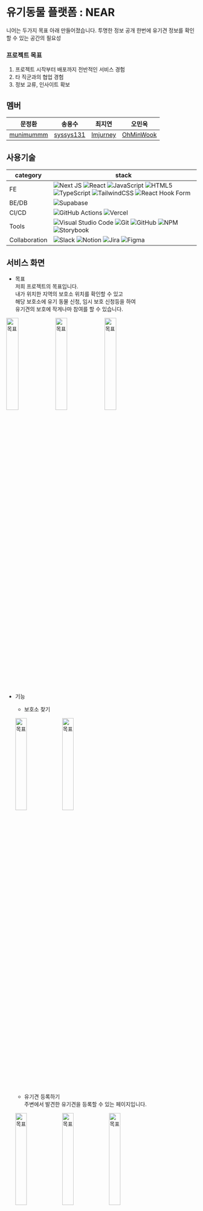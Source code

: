 # 유기동물 플랫폼 : NEAR
니어는 두가지 목표 아래 만들어졌습니다.
투명한 정보 공개
한번에 유기견 정보를 
확인할 수 있는 공간의 필요성

### 프로젝트 목표
1. 프로젝트 시작부터 배포까지 전반적인 서비스 경험
2. 타 직군과의 협업 경험
3. 정보 교류, 인사이트 확보
## 멤버
|문정환|송용수|최지연|오민욱|
|-----|-----|-----|-----|
|<a href="https://github.com/munimummm">munimummm</a>|<a href="https://github.com/syssys131">syssys131</a>|<a href="https://github.com/Imjurney">Imjurney</a>|<a href="https://github.com/OhMinWook">OhMinWook</a>|

## 사용기술
|category|stack|
|------|---|
|FE|![Next JS](https://img.shields.io/badge/Next-black?style=for-the-badge&logo=next.js&logoColor=white) ![React](https://img.shields.io/badge/react-%2320232a.svg?style=for-the-badge&logo=react&logoColor=%2361DAFB) ![JavaScript](https://img.shields.io/badge/javascript-%23323330.svg?style=for-the-badge&logo=javascript&logoColor=%23F7DF1E) ![HTML5](https://img.shields.io/badge/html5-%23E34F26.svg?style=for-the-badge&logo=html5&logoColor=white) ![TypeScript](https://img.shields.io/badge/typescript-%23007ACC.svg?style=for-the-badge&logo=typescript&logoColor=white) ![TailwindCSS](https://img.shields.io/badge/tailwindcss-%2338B2AC.svg?style=for-the-badge&logo=tailwind-css&logoColor=white) ![React Hook Form](https://img.shields.io/badge/React%20Hook%20Form-%23EC5990.svg?style=for-the-badge&logo=reacthookform&logoColor=white)|
|BE/DB|![Supabase](https://img.shields.io/badge/Supabase-3ECF8E?style=for-the-badge&logo=supabase&logoColor=white)|
|CI/CD|![GitHub Actions](https://img.shields.io/badge/github%20actions-%232671E5.svg?style=for-the-badge&logo=githubactions&logoColor=white) ![Vercel](https://img.shields.io/badge/vercel-%23000000.svg?style=for-the-badge&logo=vercel&logoColor=white)|
|Tools|![Visual Studio Code](https://img.shields.io/badge/Visual%20Studio%20Code-0078d7.svg?style=for-the-badge&logo=visual-studio-code&logoColor=white) ![Git](https://img.shields.io/badge/git-%23F05033.svg?style=for-the-badge&logo=git&logoColor=white) ![GitHub](https://img.shields.io/badge/github-%23121011.svg?style=for-the-badge&logo=github&logoColor=white) ![NPM](https://img.shields.io/badge/NPM-%23CB3837.svg?style=for-the-badge&logo=npm&logoColor=white) ![Storybook](https://img.shields.io/badge/-Storybook-FF4785?style=for-the-badge&logo=storybook&logoColor=white)
|Collaboration|![Slack](https://img.shields.io/badge/Slack-4A154B?style=for-the-badge&logo=slack&logoColor=white) ![Notion](https://img.shields.io/badge/Notion-%23000000.svg?style=for-the-badge&logo=notion&logoColor=white) ![Jira](https://img.shields.io/badge/jira-%230A0FFF.svg?style=for-the-badge&logo=jira&logoColor=white) ![Figma](https://img.shields.io/badge/figma-%23F24E1E.svg?style=for-the-badge&logo=figma&logoColor=white)|
## 서비스 화면

- 목표</br>
  저희 프로젝트의 목표입니다.<br/>
  내가 위치한 지역의 보호소 위치를 확인할 수 있고</br>
  해당 보호소에 유기 동물 신청, 임시 보호 신청등을 하여 </br>
  유기견의 보호에 작게나마 참여를 할 수 있습니다.
<p align="left" width="100%" height="50%">
  <img src="./img/history.PNG" width="25%" alt="목표"></img>
  <img src="./img/goal.PNG" width="25%" alt="목표"></img>
  <img src="./img/outcome.PNG" width="25%" alt="목표"></img>
</p>

- 기능
  - 보호소 찾기
  <p align="left" width="100%" height="50%">
    <img src="./img/shelter.PNG" width="25%" alt="목표"></img>
    <img src="./img/shelter2.PNG" width="25%" alt="목표"></img>
  </p>

  - 유기견 등록하기</br>
  주변에서 발견한 유기견을 등록할 수 있는 페이지입니다.
  <p align="left" width="100%" height="50%">
    <img src="./img/lost.PNG" width="25%" alt="목표"></img>
    <img src="./img/lost2.PNG" width="25%" alt="목표"></img>
    <img src="./img/lost3.PNG" width="25%" alt="목표"></img>
  </p>

  - 임시 보호 신청하기</br>
  입양은 부담스럽거나 작게 나마 유기견들에게 도움을 주고자 하는 분들은</br>
  임시 보호를 통해 실천할 수 있습니다.
   <p align="left" width="100%" height="50%">
    <img src="./img/foster.PNG" width="25%" alt="목표"></img>
    <img src="./img/foster2.PNG" width="25%" alt="목표"></img>
  </p>
  <p>
    <img src="./img/check.PNG" width="25%" alt="목표"></img>
    <img src="./img/check2.PNG" width="25%" alt="목표"></img>
    <img src="./img/check3.PNG" width="25%" alt="목표"></img>
  </p>
  
## 협업 방식
### Github

### Slack 
Figma, Github, Jira 각 앱을 연동하여 작업 상태 업데이트와 알림을 빠르게 확인하고 팀 간 효율적인 소통이 가능하도록 하였습니다.
![협업](https://github.com/munimummm/near-2023/assets/98202878/0e20d58b-e0ab-4af4-a089-4aae78a35347)
### Figma
개발, 기획, 디자인 팀 간의 시각적 커뮤니케이션을 위해 사용하여, 실시간으로 피드백을 주고 받았습니다.

### Notion
프로젝트 문서, 회의록 등 문서화를 위해 사용했습니다.

### Jira
각 팀의 작업 현황과 진행 상태를 쉽게 알아보고 관리하기 위해 사용했습니다.
![jira](https://github.com/munimummm/near-2023/assets/98202878/732f81a6-48e1-4690-80ed-472cd9578e6e)
